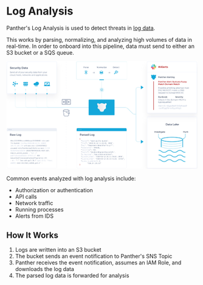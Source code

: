 # Log Analysis

Panther's Log Analysis is used to detect threats in [log data](log-analysis/log-processing/supported-logs).

This works by parsing, normalizing, and analyzing high volumes of data in real-time. In order to onboard into this pipeline, data must send to either an S3 bucket or a SQS queue.

![](../.gitbook/assets/diagrams/panther_overview_new.png)

Common events analyzed with log analysis include:
* Authorization or authentication
* API calls
* Network traffic
* Running processes
* Alerts from IDS

## How It Works

1. Logs are written into an S3 bucket
2. The bucket sends an event notification to Panther's SNS Topic
3. Panther receives the event notification, assumes an IAM Role, and downloads the log data
4. The parsed log data is forwarded for analysis
